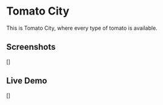# Tomato City

This is Tomato City, where every type of tomato is available.

## Screenshots

[]

## Live Demo

[]

